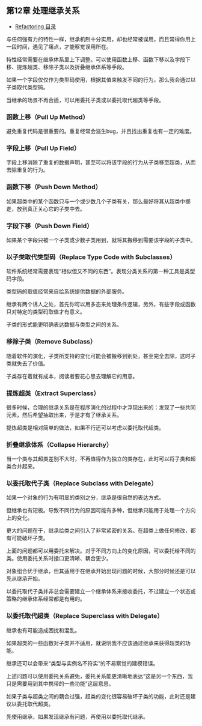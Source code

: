 ## 第12章 处理继承关系

- [Refactoring 目录](./index.md)

与任何强有力的特性一样，继承机制十分实用，却也经常被误用，而且常得你用上一段时间，遇见了痛点，才能察觉误用所在。

特性经常需要在继承体系里上下调整。可以使用函数上移、函数下移以及字段下移、提炼超类、移除子类以及折叠继承体系等手段。

如果一个字段仅仅作为类型码使用，根据其值来触发不同的行为，那么我会通过以子类取代类型码。

当继承的场景不再合适，可以用委托子类或以委托取代超类等手段。

### 函数上移（Pull Up Method）

避免重复代码是很重要的。重复经常会滋生bug，并且找出重复也有一定的难度。

### 字段上移（Pull Up Field）

字段上移消除了重复的数据声明，甚至可以将该字段的行为从子类移至超类，从而去除重复的行为。

### 函数下移（Push Down Method）

如果超类中的某个函数只与一个或少数几个子类有关，那么最好将其从超类中挪走，放到真正关心它的子类中去。

### 字段下移（Push Down Field）

如果某个字段只被一个子类或少数子类用到，就将其搬移到需要该字段的子类中。

### 以子类取代类型码（Replace Type Code with Subclasses）

软件系统经常需要表现“相似但又不同的东西”。表现分类关系的第一种工具是类型码字段。

类型码的取值经常来自给系统提供数据的外部服务。

继承有两个诱人之处，首先你可以用多态来处理条件逻辑，另外，有些字段或函数只对特定的类型码取值才有意义。

子类的形式能更明确表达数据与类型之间的关系。

### 移除子类（Remove Subclass）

随着软件的演化，子类所支持的变化可能会被搬移到别处，甚至完全去除，这时子类就失去了价值。

子类存在着就有成本，阅读者要花心思去理解它的用意。

### 提炼超类（Extract Superclass）

很多时候，合理的继承关系是在程序演化的过程中才浮现出来的：发现了一些共同元素，然后希望抽取出来，于是才有了继承关系。

提炼超类是相对简单的做法，如果不行还可以考虑以委托取代超类。

### 折叠继承体系（Collapse Hierarchy）

当一个类与其超类差别不大时，不再值得作为独立的类存在，此时可以将子类和超类合并起来。

### 以委托取代子类（Replace Subclass with Delegate）

如果一个对象的行为有明显的类别之分，继承是很自然的表达方式。

但继承也有短板。导致不同行为的原因可能有多种，但继承只能用于处理一个方向上的变化。

更大的问题在于，继承给类之间引入了非常紧密的关系。在超类上做任何修改，都有可能破坏子类。

上面的问题都可以用委托来解决。对于不同方向上的变化原因，可以委托给不同的类。使用委托关系时接口更清晰、耦合更少。

对象组合优于继承，但其适用于在继承开始出现问题的时候，大部分时候还是可以先从继承开始。

以委托取代子类并非总会需要建立一个继承体系来接收委托，不过建立一个状态或策略的继承体系经常都是有用的。

### 以委托取代超类（Replace Superclass with Delegate）

继承也有可能造成困扰和混乱。

如果超类的一些函数对子类并不适用，就说明我不应该通过继承来获得超类的功能。

继承还可以会带来“类型与实例名不符实”的不易察觉的建模错误。

上述问题可以使用委托关系避免，委托关系能更清晰地表达“这是另一个东西，我只是需要用到其中携带的一些功能”这层意思。

如果子类与超类之间的耦合过强，超类的变化很容易破坏子类的功能，此时还是建议以委托取代超类。

先使用继承，如果发现继承有问题，再使用以委托取代继承。
